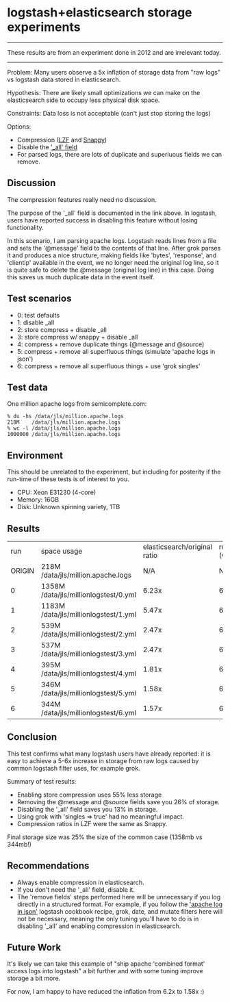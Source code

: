 # logstash+elasticsearch storage experiments

----

These results are from an experiment done in 2012 and are irrelevant today.

----
Problem: Many users observe a 5x inflation of storage data from "raw logs" vs
logstash data stored in elasticsearch.

Hypothesis: There are likely small optimizations we can make on the
elasticsearch side to occupy less physical disk space.

Constraints: Data loss is not acceptable (can't just stop storing the logs)

Options:

* Compression ([LZF](http://www.elasticsearch.org/blog/2012/06/25/0.19.5-released.html) and
  [Snappy](http://www.elasticsearch.org/blog/2012/08/23/0.19.9-released.html))
* Disable the ['_all' field](http://www.elasticsearch.org/guide/reference/mapping/all-field.html)
* For parsed logs, there are lots of duplicate and superluous fields we can remove.

## Discussion

The compression features really need no discussion. 

The purpose of the '_all' field is documented in the link above. In logstash,
users have reported success in disabling this feature without losing
functionality.

In this scenario, I am parsing apache logs. Logstash reads lines from a file and
sets the '@message' field to the contents of that line. After grok parses it
and produces a nice structure, making fields like 'bytes', 'response', and
'clientip' available in the event, we no longer need the original log line, so
it is quite safe to delete the @message (original log line) in this case. Doing
this saves us much duplicate data in the event itself.

## Test scenarios

* 0: test defaults
* 1: disable _all
* 2: store compress + disable _all
* 3: store compress w/ snappy + disable _all
* 4: compress + remove duplicate things (@message and @source) 
* 5: compress + remove all superfluous things (simulate 'apache logs in json')
* 6: compress + remove all superfluous things + use 'grok singles'

## Test data

One million apache logs from semicomplete.com:

    % du -hs /data/jls/million.apache.logs 
    218M    /data/jls/million.apache.logs
    % wc -l /data/jls/million.apache.logs
    1000000 /data/jls/million.apache.logs

## Environment

This should be unrelated to the experiment, but including for posterity if the
run-time of these tests is of interest to you.

* CPU: Xeon E31230 (4-core)
* Memory: 16GB
* Disk: Unknown spinning variety, 1TB

## Results

<table>
  <tr>
    <td> run </td>
    <td> space usage </td>
    <td> elasticsearch/original ratio  </td>
    <td> run time (wall clock) </td>
  </tr>
  <tr> 
    <td> ORIGIN </td>
    <td> 218M    /data/jls/million.apache.logs </td>
    <td> N/A </td>
    <td> N/A </td>
  </tr>
  <tr>
    <td> 0 </td>
    <td> 1358M    /data/jls/millionlogstest/0.yml </td>
    <td> 6.23x </td>
    <td> 6m47.343s </td>
  </tr>
  <tr>
    <td> 1 </td>
    <td> 1183M    /data/jls/millionlogstest/1.yml </td>
    <td> 5.47x </td>
    <td> 6m13.339s </td>
  </tr>
  <tr>
    <td> 2 </td>
    <td> 539M    /data/jls/millionlogstest/2.yml </td>
    <td> 2.47x </td>
    <td> 6m17.103s </td>
  </tr>
  <tr>
    <td> 3 </td>
    <td> 537M    /data/jls/millionlogstest/3.yml </td>
    <td> 2.47x </td>
    <td> 6m15.382s </td>
  </tr>
  <tr>
    <td> 4 </td>
    <td> 395M    /data/jls/millionlogstest/4.yml </td>
    <td> 1.81x </td>
    <td> 6m39.278s </td>
  </tr>
  <tr>
    <td> 5 </td>
    <td> 346M    /data/jls/millionlogstest/5.yml </td>
    <td> 1.58x </td>
    <td> 6m35.877s </td>
  </tr>
  <tr>
    <td> 6 </td>
    <td> 344M     /data/jls/millionlogstest/6.yml </td>
    <td> 1.57x </td>
    <td> 6m27.440s </td>
  </tr>
</table>

## Conclusion

This test confirms what many logstash users have already reported: it is easy
to achieve a 5-6x increase in storage from raw logs caused by common logstash
filter uses, for example grok.

Summary of test results:

* Enabling store compression uses 55% less storage
* Removing the @message and @source fields save you 26% of storage.
* Disabling the '_all' field saves you 13% in storage.
* Using grok with 'singles => true' had no meaningful impact.
* Compression ratios in LZF were the same as Snappy.

Final storage size was 25% the size of the common case (1358mb vs 344mb!)

## Recommendations

* Always enable compression in elasticsearch.
* If you don't need the '_all' field, disable it.
* The 'remove fields' steps performed here will be unnecessary if you log
  directly in a structured format. For example, if you follow the ['apache log in
  json'](http://cookbook.logstash.net/recipes/apache-json-logs/) logstash
  cookbook recipe, grok, date, and mutate filters here will not be necessary, meaning
  the only tuning you'll have to do is in disabling '_all' and enabling
  compression in elasticsearch.


## Future Work

It's likely we can take this example of "ship apache 'combined format' access
logs into logstash" a bit further and with some tuning improve storage a bit
more.

For now, I am happy to have reduced the inflation from 6.2x to 1.58x :)
